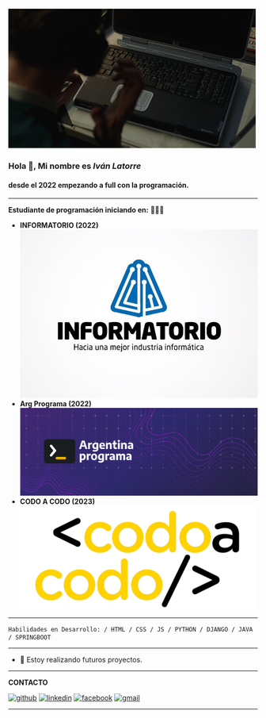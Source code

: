 

![GIF](/img/giphy.gif)

### Hola 👋, Mi nombre es ***Iván Latorre***
#### desde el 2022 empezando a full con la programación.
***
**Estudiante de programación iniciando en:** :muscle::muscle::muscle:

- **INFORMATORIO (2022)**
    ![INFORMATORIO](/img/info.jpg "INFORMATORIO")
- **Arg Programa (2022)**
    ![Arg Programa](/img/banner-ok-argentina-programa.jpg "ARG PROGRAMA 4.0")
- **CODO A CODO (2023)**
    ![Codo A Codo](/img/logo-CAC-2.webp "CODO A CODO")
***    
~~~
Habilidades en Desarrollo: / HTML / CSS / JS / PYTHON / DJANGO / JAVA / SPRINGBOOT 
~~~
***
- 🔭 Estoy realizando futuros proyectos. 
***
**CONTACTO**

[<img src='https://cdn.jsdelivr.net/npm/simple-icons@3.0.1/icons/github.svg' alt='github' height='40'>](https://github.com/https://github.com/ivanlatorre)  [<img src='https://cdn.jsdelivr.net/npm/simple-icons@3.0.1/icons/linkedin.svg' alt='linkedin' height='40'>](https://www.linkedin.com/in/https://www.linkedin.com/in/ivan-latorre-abb007158//)  [<img src='https://cdn.jsdelivr.net/npm/simple-icons@3.0.1/icons/facebook.svg' alt='facebook' height='40'>](https://www.facebook.com/https://www.facebook.com/ivan.latorre.79)  [<img src='https://cdn.jsdelivr.net/npm/simple-icons@3.0.1/icons/gmail.svg' alt='gmail' height='40'>](ivanlatorre720@gmail.com)  

***